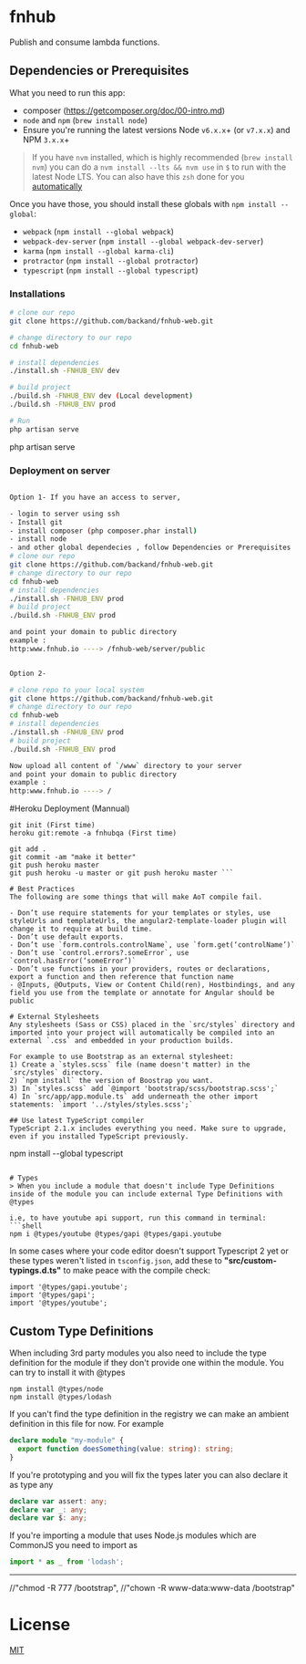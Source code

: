 # fnhub
Publish and consume lambda functions.


## Dependencies or Prerequisites
What you need to run this app:
* composer (https://getcomposer.org/doc/00-intro.md)
* `node` and `npm` (`brew install node`)
* Ensure you're running the latest versions Node `v6.x.x`+ (or `v7.x.x`) and NPM `3.x.x`+

> If you have `nvm` installed, which is highly recommended (`brew install nvm`) you can do a `nvm install --lts && nvm use` in `$` to run with the latest Node LTS. You can also have this `zsh` done for you [automatically](https://github.com/creationix/nvm#calling-nvm-use-automatically-in-a-directory-with-a-nvmrc-file) 

Once you have those, you should install these globals with `npm install --global`:
* `webpack` (`npm install --global webpack`)
* `webpack-dev-server` (`npm install --global webpack-dev-server`)
* `karma` (`npm install --global karma-cli`)
* `protractor` (`npm install --global protractor`)
* `typescript` (`npm install --global typescript`)

### Installations
```bash
# clone our repo
git clone https://github.com/backand/fnhub-web.git

# change directory to our repo
cd fnhub-web

# install dependencies
./install.sh -FNHUB_ENV dev

# build project
./build.sh -FNHUB_ENV dev (Local development)
./build.sh -FNHUB_ENV prod

# Run
php artisan serve

```
php artisan serve


### Deployment on server
```bash

Option 1- If you have an access to server, 

- login to server using ssh
- Install git
- install composer (php composer.phar install)
- install node
- and other global dependecies , follow Dependencies or Prerequisites
# clone our repo
git clone https://github.com/backand/fnhub-web.git
# change directory to our repo
cd fnhub-web
# install dependencies
./install.sh -FNHUB_ENV prod
# build project
./build.sh -FNHUB_ENV prod

and point your domain to public directory
example : 
http:www.fnhub.io ----> /fnhub-web/server/public


Option 2-

# clone repo to your local system
git clone https://github.com/backand/fnhub-web.git
# change directory to our repo
cd fnhub-web
# install dependencies
./install.sh -FNHUB_ENV prod
# build project
./build.sh -FNHUB_ENV prod

Now upload all content of `/www` directory to your server
and point your domain to public directory
example : 
http:www.fnhub.io ----> /
```

#Heroku Deployment (Mannual)
```
git init (First time)
heroku git:remote -a fnhubqa (First time)

git add .
git commit -am "make it better"
git push heroku master
git push heroku -u master or git push heroku master ```

# Best Practices
The following are some things that will make AoT compile fail.

- Don’t use require statements for your templates or styles, use styleUrls and templateUrls, the angular2-template-loader plugin will change it to require at build time.
- Don’t use default exports.
- Don’t use `form.controls.controlName`, use `form.get(‘controlName’)`
- Don’t use `control.errors?.someError`, use `control.hasError(‘someError’)`
- Don’t use functions in your providers, routes or declarations, export a function and then reference that function name
- @Inputs, @Outputs, View or Content Child(ren), Hostbindings, and any field you use from the template or annotate for Angular should be public

# External Stylesheets
Any stylesheets (Sass or CSS) placed in the `src/styles` directory and imported into your project will automatically be compiled into an external `.css` and embedded in your production builds.

For example to use Bootstrap as an external stylesheet:
1) Create a `styles.scss` file (name doesn't matter) in the `src/styles` directory.
2) `npm install` the version of Boostrap you want.
3) In `styles.scss` add `@import 'bootstrap/scss/bootstrap.scss';`
4) In `src/app/app.module.ts` add underneath the other import statements: `import '../styles/styles.scss';`

## Use latest TypeScript compiler
TypeScript 2.1.x includes everything you need. Make sure to upgrade, even if you installed TypeScript previously.

```
npm install --global typescript
```

# Types
> When you include a module that doesn't include Type Definitions inside of the module you can include external Type Definitions with @types

i.e, to have youtube api support, run this command in terminal: 
```shell
npm i @types/youtube @types/gapi @types/gapi.youtube
``` 
In some cases where your code editor doesn't support Typescript 2 yet or these types weren't listed in ```tsconfig.json```, add these to **"src/custom-typings.d.ts"** to make peace with the compile check: 
```es6
import '@types/gapi.youtube';
import '@types/gapi';
import '@types/youtube';
```

## Custom Type Definitions
When including 3rd party modules you also need to include the type definition for the module
if they don't provide one within the module. You can try to install it with @types

```
npm install @types/node
npm install @types/lodash
```

If you can't find the type definition in the registry we can make an ambient definition in
this file for now. For example

```typescript
declare module "my-module" {
  export function doesSomething(value: string): string;
}
```


If you're prototyping and you will fix the types later you can also declare it as type any

```typescript
declare var assert: any;
declare var _: any;
declare var $: any;
```

If you're importing a module that uses Node.js modules which are CommonJS you need to import as

```typescript
import * as _ from 'lodash';
```
___

//"chmod -R 777 /bootstrap",
      //"chown -R www-data:www-data /bootstrap"

# License
 [MIT](/LICENSE)
